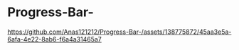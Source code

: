 # Progress-Bar-
https://github.com/Anas121212/Progress-Bar-/assets/138775872/45aa3e5a-6afa-4e22-8ab6-f6a4a31465a7
